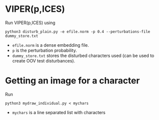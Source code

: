 # VIPER(p,ICES)

Run VIPER(p,ICES) using

```python3 disturb_plain.py -e efile.norm -p 0.4 --perturbations-file dummy_store.txt```

* `efile.norm` is a dense embedding file. 
* `p` is the perturbation probability. 
* `dummy_store.txt` stores the disturbed characters used (can be used to create OOV test disturbances).

# Getting an image for a character

Run

```python3 mydraw_individual.py < mychars```

* `mychars` is a line separated list with characters

 
